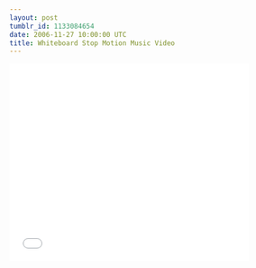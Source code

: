 ```yaml
---
layout: post
tumblr_id: 1133084654  
date: 2006-11-27 10:00:00 UTC
title: Whiteboard Stop Motion Music Video
---
```


<object width="425" height="350"><param name="movie" value="http://www.youtube.com/v/u46eaeAfeqw"></param><param name="wmode" value="transparent"></param><embed src="//www.youtube.com/v/u46eaeAfeqw" type="application/x-shockwave-flash" wmode="transparent" width="425" height="350"></embed></object>
